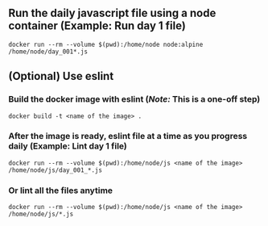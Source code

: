 ## Run the daily javascript file using a node container (Example: Run day 1 file)
`docker run --rm --volume $(pwd):/home/node node:alpine /home/node/day_001*.js`


## (Optional) Use eslint

### Build the docker image with eslint (*Note:* This is a one-off step) 
`docker build -t <name of the image> .`

### After the image is ready, eslint file at a time as you progress daily (Example: Lint day 1 file)
`docker run --rm --volume $(pwd):/home/node/js <name of the image> /home/node/js/day_001_*.js`

### Or lint all the files anytime
`docker run --rm --volume $(pwd):/home/node/js <name of the image> /home/node/js/*.js`
